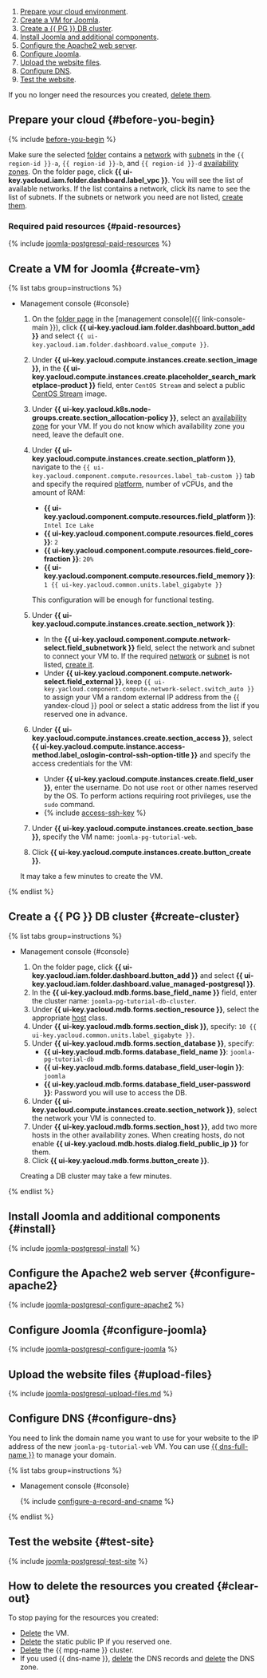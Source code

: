1. [Prepare your cloud environment](#before-you-begin).
1. [Create a VM for Joomla](#create-vm).
1. [Create a {{ PG }} DB cluster](#create-cluster).
1. [Install Joomla and additional components](#install).
1. [Configure the Apache2 web server](#configure-apache2).
1. [Configure Joomla](#configure-joomla).
1. [Upload the website files](#upload-files).
1. [Configure DNS](#configure-dns).
1. [Test the website](#test-site).

If you no longer need the resources you created, [delete them](#clear-out).

## Prepare your cloud {#before-you-begin}

{% include [before-you-begin](../_tutorials_includes/before-you-begin.md) %}

Make sure the selected [folder](../../resource-manager/concepts/resources-hierarchy.md#folder) contains a [network](../../vpc/concepts/network.md#network) with [subnets](../../vpc/concepts/network.md#subnet) in the `{{ region-id }}-a`, `{{ region-id }}-b`, and `{{ region-id }}-d` [availability zones](../../overview/concepts/geo-scope.md). On the folder page, click **{{ ui-key.yacloud.iam.folder.dashboard.label_vpc }}**. You will see the list of available networks. If the list contains a network, click its name to see the list of subnets. If the subnets or network you need are not listed, [create them](../../vpc/quickstart.md).

### Required paid resources {#paid-resources}

{% include [joomla-postgresql-paid-resources](../_tutorials_includes/joomla-postgresql-paid-resources.md) %}

## Create a VM for Joomla {#create-vm}

{% list tabs group=instructions %}

- Management console {#console}

  1. On the [folder page](../../resource-manager/concepts/resources-hierarchy.md#folder) in the [management console]({{ link-console-main }}), click **{{ ui-key.yacloud.iam.folder.dashboard.button_add }}** and select `{{ ui-key.yacloud.iam.folder.dashboard.value_compute }}`.
  1. Under **{{ ui-key.yacloud.compute.instances.create.section_image }}**, in the **{{ ui-key.yacloud.compute.instances.create.placeholder_search_marketplace-product }}** field, enter `CentOS Stream` and select a public [CentOS Stream](/marketplace/products/yc/centos-stream-8) image.
  1. Under **{{ ui-key.yacloud.k8s.node-groups.create.section_allocation-policy }}**, select an [availability zone](../../overview/concepts/geo-scope.md) for your VM. If you do not know which availability zone you need, leave the default one.
  1. Under **{{ ui-key.yacloud.compute.instances.create.section_platform }}**, navigate to the `{{ ui-key.yacloud.component.compute.resources.label_tab-custom }}` tab and specify the required [platform](../../compute/concepts/vm-platforms.md), number of vCPUs, and the amount of RAM:

      * **{{ ui-key.yacloud.component.compute.resources.field_platform }}**: `Intel Ice Lake`
      * **{{ ui-key.yacloud.component.compute.resources.field_cores }}**: `2`
      * **{{ ui-key.yacloud.component.compute.resources.field_core-fraction }}**: `20%`
      * **{{ ui-key.yacloud.component.compute.resources.field_memory }}**: `1 {{ ui-key.yacloud.common.units.label_gigabyte }}`

      This configuration will be enough for functional testing.

  1. Under **{{ ui-key.yacloud.compute.instances.create.section_network }}**:

      * In the **{{ ui-key.yacloud.component.compute.network-select.field_subnetwork }}** field, select the network and subnet to connect your VM to. If the required [network](../../vpc/concepts/network.md#network) or [subnet](../../vpc/concepts/network.md#subnet) is not listed, [create it](../../vpc/operations/subnet-create.md).
      * Under **{{ ui-key.yacloud.component.compute.network-select.field_external }}**, keep `{{ ui-key.yacloud.component.compute.network-select.switch_auto }}` to assign your VM a random external IP address from the {{ yandex-cloud }} pool or select a static address from the list if you reserved one in advance.

  1. Under **{{ ui-key.yacloud.compute.instances.create.section_access }}**, select **{{ ui-key.yacloud.compute.instance.access-method.label_oslogin-control-ssh-option-title }}** and specify the access credentials for the VM:

      * Under **{{ ui-key.yacloud.compute.instances.create.field_user }}**, enter the username. Do not use `root` or other names reserved by the OS. To perform actions requiring root privileges, use the `sudo` command.
      * {% include [access-ssh-key](../../_includes/compute/create/access-ssh-key.md) %}

  1. Under **{{ ui-key.yacloud.compute.instances.create.section_base }}**, specify the VM name: `joomla-pg-tutorial-web`.
  1. Click **{{ ui-key.yacloud.compute.instances.create.button_create }}**.

  It may take a few minutes to create the VM.

{% endlist %}

## Create a {{ PG }} DB cluster {#create-cluster}

{% list tabs group=instructions %}

- Management console {#console}

  1. On the folder page, click **{{ ui-key.yacloud.iam.folder.dashboard.button_add }}** and select **{{ ui-key.yacloud.iam.folder.dashboard.value_managed-postgresql }}**.
  1. In the **{{ ui-key.yacloud.mdb.forms.base_field_name }}** field, enter the cluster name: `joomla-pg-tutorial-db-cluster`.
  1. Under **{{ ui-key.yacloud.mdb.forms.section_resource }}**, select the appropriate [host](../../managed-postgresql/concepts/instance-types.md) class.
  1. Under **{{ ui-key.yacloud.mdb.forms.section_disk }}**, specify: `10 {{ ui-key.yacloud.common.units.label_gigabyte }}`.
  1. Under **{{ ui-key.yacloud.mdb.forms.section_database }}**, specify:
     * **{{ ui-key.yacloud.mdb.forms.database_field_name }}**: `joomla-pg-tutorial-db`
     * **{{ ui-key.yacloud.mdb.forms.database_field_user-login }}**: `joomla`
     * **{{ ui-key.yacloud.mdb.forms.database_field_user-password }}**: Password you will use to access the DB.
  1. Under **{{ ui-key.yacloud.compute.instances.create.section_network }}**, select the network your VM is connected to.
  1. Under **{{ ui-key.yacloud.mdb.forms.section_host }}**, add two more hosts in the other availability zones. When creating hosts, do not enable **{{ ui-key.yacloud.mdb.hosts.dialog.field_public_ip }}** for them.
  1. Click **{{ ui-key.yacloud.mdb.forms.button_create }}**.

  Creating a DB cluster may take a few minutes.

{% endlist %}

## Install Joomla and additional components {#install}

{% include [joomla-postgresql-install](../_tutorials_includes/joomla-postgresql-install.md) %}

## Configure the Apache2 web server {#configure-apache2}

{% include [joomla-postgresql-configure-apache2](../_tutorials_includes/joomla-postgresql-configure-apache2.md) %}

## Configure Joomla {#configure-joomla}

{% include [joomla-postgresql-configure-joomla](../_tutorials_includes/joomla-postgresql-configure-joomla.md) %}

## Upload the website files {#upload-files}

{% include [joomla-postgresql-upload-files.md](../_tutorials_includes/joomla-postgresql-upload-files.md) %}

## Configure DNS {#configure-dns}

You need to link the domain name you want to use for your website to the IP address of the new `joomla-pg-tutorial-web` VM. You can use [{{ dns-full-name }}](../../dns/) to manage your domain.

{% list tabs group=instructions %}

- Management console {#console}

  {% include [configure-a-record-and-cname](../../_tutorials/_tutorials_includes/configure-a-record-and-cname.md) %}

{% endlist %}

## Test the website {#test-site}

{% include [joomla-postgresql-test-site](../_tutorials_includes/joomla-postgresql-test-site.md) %}

## How to delete the resources you created {#clear-out}

To stop paying for the resources you created:
* [Delete](../../compute/operations/vm-control/vm-delete.md) the VM.
* [Delete](../../vpc/operations/address-delete.md) the static public IP if you reserved one.
* [Delete](../../managed-postgresql/operations/cluster-delete.md) the {{ mpg-name }} cluster.
* If you used {{ dns-name }}, [delete](../../dns/operations/resource-record-delete.md) the DNS records and [delete](../../dns/operations/zone-delete.md) the DNS zone.

